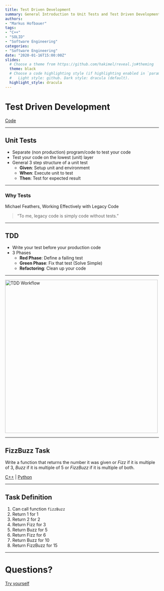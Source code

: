 ```yaml
---
title: Test Driven Development
summary: General Introduction to Unit Tests and Test Driven Development
authors:
- "Markus Hofbauer"
tags:
- "C++"
- "SOLID"
- "Software Engineering"
categories:
- "Software Engineering"
date: "2020-01-16T15:00:00Z"
slides:
  # Choose a theme from https://github.com/hakimel/reveal.js#theming
  theme: black
  # Choose a code highlighting style (if highlighting enabled in `params.toml`)
  #   Light style: github. Dark style: dracula (default).
  highlight_style: dracula
---
```


# Test Driven Development

[Code](https://github.com/hofbi/tdd-sample)

---

## Unit Tests

* Separate (non production) program/code to test your code
* Test your code on the lowest (unit) layer
* General 3 step structure of a unit test
  * **Given**: Setup unit and environment
  * **When**: Execute unit to test
  * **Then**: Test for expected result

---

### Why Tests

Michael Feathers, Working Effectively with Legacy Code

> “To me, legacy code is simply code without tests.”

---

## TDD

* Write your test before your production code
* 3 Phases
  * **Red Phase**: Define a failing test
  * **Green Phase**: Fix that test (Solve Simple)
  * **Refactoring**: Clean up your code

---

<img src="https://angularjsbeginnerguide.files.wordpress.com/2017/01/tdd.jpg" alt="TDD Workflow" height="500"/>

---

## FizzBuzz Task

Write a function that returns the number it was given or *Fizz* if it is multiple of 3, *Buzz* if it is multiple of 5 or *FizzBuzz* if it is multiple of both.

[C++](https://github.com/hofbi/tdd-sample#cpp) | [Python](https://github.com/hofbi/tdd-sample#python)

---

## Task Definition

1. Can call function `fizzBuzz`
1. Return 1 for 1
1. Return 2 for 2
1. Return Fizz for 3
1. Return Buzz for 5
1. Return Fizz for 6
1. Return Buzz for 10
1. Return FizzBuzz for 15

---

# Questions?

[Try yourself](https://github.com/hofbi/tdd-sample)

